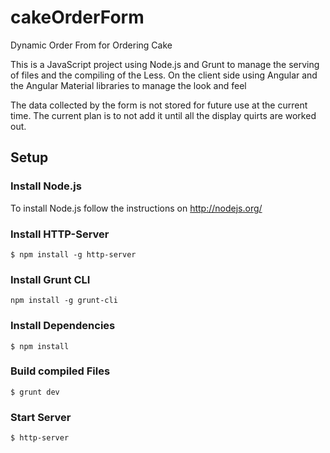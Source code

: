 # cakeOrderForm
Dynamic Order From for Ordering Cake 

This is a JavaScript project using Node.js and Grunt to manage the serving of
files and the compiling of the Less. On the client side using Angular and the
Angular Material libraries to manage the look and feel

The data collected by the form is not stored for future use at the current
time. The current plan is to not add it until all the display quirts are worked
out.

## Setup

### Install Node.js

To install Node.js follow the instructions on http://nodejs.org/

### Install HTTP-Server

```shell
$ npm install -g http-server
```

### Install Grunt CLI

```shell
npm install -g grunt-cli
```

### Install Dependencies

```shell
$ npm install
```

### Build compiled Files

```shell
$ grunt dev
```

### Start Server

```shell
$ http-server
```
